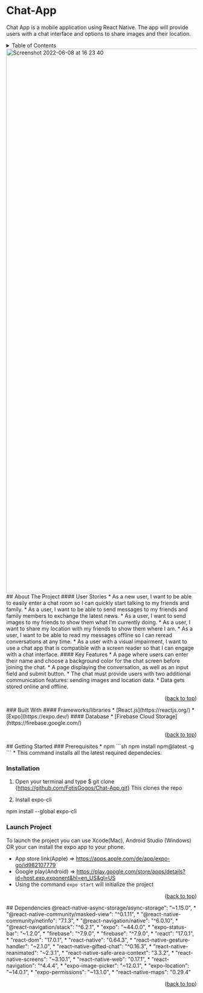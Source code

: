 # Chat-App
Chat App is a mobile application using React Native. The app will provide users with a chat interface and options to share images and their location.
<!-- TABLE OF CONTENTS -->
<details>
  <summary>Table of Contents</summary>
  <ol>
    <li>
      <a href="#about-the-project">About The Project</a>
      <ul>
        <li><a href="#built-with">Built With</a></li>
      </ul>
    </li>
    <li>
      <a href="#getting-started">Getting Started</a>
      <ul>
        <li><a href="#prerequisites">Prerequisites</a></li>
        <li><a href="#installation">Installation</a></li>
      </ul>
      </li>
    <li><a href="#Dependencies">Dependencies</a></li>
  </ol>
</details>
<img width="1440" alt="Screenshot 2022-06-08 at 16 23 40" src="https://user-images.githubusercontent.com/83247314/172641830-c9fe1d27-f42c-4fd1-a7e1-2dd0efa1dab9.png">
<!-- ABOUT THE PROJECT -->
## About The Project
#### User Stories
* As a new user, I want to be able to easily enter a chat room so I can quickly start talking to my
friends and family.
* As a user, I want to be able to send messages to my friends and family members to exchange
the latest news.
* As a user, I want to send images to my friends to show them what I’m currently doing.
* As a user, I want to share my location with my friends to show them where I am.
* As a user, I want to be able to read my messages offline so I can reread conversations at any
time.
* As a user with a visual impairment, I want to use a chat app that is compatible with a screen
reader so that I can engage with a chat interface.
#### Key Features
* A page where users can enter their name and choose a background color for the chat screen
before joining the chat.
* A page displaying the conversation, as well as an input field and submit button.
* The chat must provide users with two additional communication features: sending images
and location data.
* Data gets stored online and offline.
<p align="right">(<a href="#top">back to top</a>)</p>
### Built With
#### Frameworks/libraries
* [React.js](https://reactjs.org/)
* [Expo](https://expo.dev/)
#### Database
* [Firebase Cloud Storage](https://firebase.google.com/)
<p align="right">(<a href="#top">back to top</a>)</p>
<!-- GETTING STARTED -->
## Getting Started
### Prerequisites
* npm
  ```sh
  npm install npm@latest -g
  ```
  * This command installs all the latest required  dependecies.
 
 ### Installation
 
 1) Open your terminal and type
$ git clone {https://github.com/FotisGogos/Chat-App.git}
This clones the repo
 
 2) Install expo-cli 
  
npm install --global expo-cli
 ### Launch Project
To launch the project you can use Xcode(Mac), Android Studio (Windows) OR your can install the expo app to your phone.
* App store link(Apple) => https://apps.apple.com/de/app/expo-go/id982107779
* Google play(Android) => https://play.google.com/store/apps/details?id=host.exp.exponent&hl=en_US&gl=US
* Using the command  ``` expo start ``` will initialize the project
<p align="right">(<a href="#top">back to top</a>)</p>
<!-- DEPENDENCIES -->
##  Dependencies
 @react-native-async-storage/async-storage": "~1.15.0",
   * "@react-native-community/masked-view": "^0.1.11",
   * "@react-native-community/netinfo": "7.1.3",
   * "@react-navigation/native": "^6.0.10",
   * "@react-navigation/stack": "^6.2.1",
   * "expo": "~44.0.0",
   * "expo-status-bar": "~1.2.0",
	 * "firebase": "^7.9.0",
   * "firebase": "^7.9.0",
   * "react": "17.0.1",
   * "react-dom": "17.0.1",
   * "react-native": "0.64.3",
   * "react-native-gesture-handler": "~2.1.0",
   * "react-native-gifted-chat": "^0.16.3",
   * "react-native-reanimated": "~2.3.1",
   * "react-native-safe-area-context": "3.3.2",
   * "react-native-screens": "~3.10.1",
   * "react-native-web": "0.17.1",
   * "react-navigation": "^4.4.4",
   * "expo-image-picker": "~12.0.1",
   * "expo-location": "~14.0.1",
   * "expo-permissions": "~13.1.0",
   * "react-native-maps": "0.29.4"

<p align="right">(<a href="#top">back to top</a>)</p>